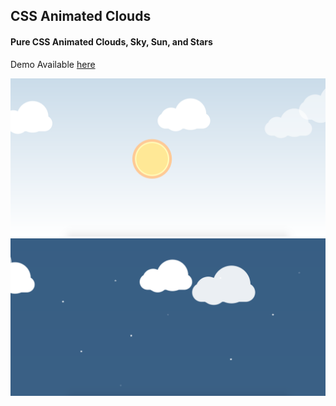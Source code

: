 ## CSS Animated Clouds

#### Pure CSS Animated Clouds, Sky, Sun, and Stars

Demo Available [here](https://ceckenrode.github.io/css-clouds/)

![Day](css-clouds-day.png)
![Night](css-clouds-night.png)
